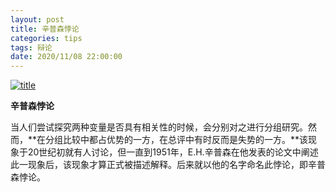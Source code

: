 ```yaml
---
layout: post
title: 辛普森悖论
categories: tips 
tags: 辩论
date: 2020/11/08 22:00:00
---
```


[![title](https://image.sideproject.cn/titlex/titlex_111.jpg)](https://image.sideproject.cn/titlex/titlex_111.jpg)

**辛普森悖论**

当人们尝试探究两种变量是否具有相关性的时候，会分别对之进行分组研究。然而，**在分组比较中都占优势的一方，在总评中有时反而是失势的一方。**该现象于20世纪初就有人讨论，但一直到1951年，E.H.辛普森在他发表的论文中阐述此一现象后，该现象才算正式被描述解释。后来就以他的名字命名此悖论，即辛普森悖论。




